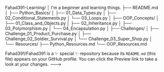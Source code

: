 Fahad391-Learning/
│ I'm a beginner and learning things.
├── README.md
│
├── Python_Basics/
│   ├── 01_Data_Types.py
│   ├── 02_Conditional_Statements.py
│   └── 03_Loops.py
│
├── OOP_Concepts/
│   ├── 01_Class_and_Objects.py
│   ├── 02_Inheritance.py
│   ├── 03_Polymorphism.py
│   └── 04_Encapsulation.py
│
├── Challenges/
│   ├── Challenge_01_Product_Purchase.py
│   ├── Challenge_02_Soldier_Survival.py
│   └── Challenge_03_Super_Shop.py
│
└── Resources/
    ├── Python_Resources.md
    └── OOP_Resources.md

Fahad391/Fahad391 is a ✨ special ✨ repository because its `README.md` (this file) appears on your GitHub profile.
You can click the Preview link to take a look at your changes.
--->
